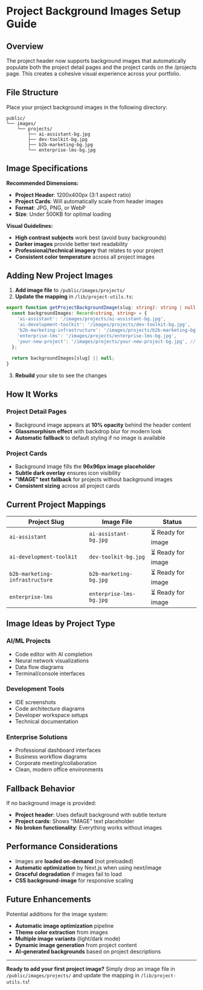 # Project Background Images Setup Guide

## Overview

The project header now supports background images that automatically populate both the project detail pages and the project cards on the /projects page. This creates a cohesive visual experience across your portfolio.

## File Structure

Place your project background images in the following directory:

```
public/
└── images/
    └── projects/
        ├── ai-assistant-bg.jpg
        ├── dev-toolkit-bg.jpg
        ├── b2b-marketing-bg.jpg
        └── enterprise-lms-bg.jpg
```

## Image Specifications

**Recommended Dimensions:**
- **Project Header**: 1200x400px (3:1 aspect ratio)
- **Project Cards**: Will automatically scale from header images
- **Format**: JPG, PNG, or WebP
- **Size**: Under 500KB for optimal loading

**Visual Guidelines:**
- **High contrast subjects** work best (avoid busy backgrounds)
- **Darker images** provide better text readability
- **Professional/technical imagery** that relates to your project
- **Consistent color temperature** across all project images

## Adding New Project Images

1. **Add image file** to `/public/images/projects/`
2. **Update the mapping** in `/lib/project-utils.ts`:

```typescript
export function getProjectBackgroundImage(slug: string): string | null {
  const backgroundImages: Record<string, string> = {
    'ai-assistant': '/images/projects/ai-assistant-bg.jpg',
    'ai-development-toolkit': '/images/projects/dev-toolkit-bg.jpg',
    'b2b-marketing-infrastructure': '/images/projects/b2b-marketing-bg.jpg',
    'enterprise-lms': '/images/projects/enterprise-lms-bg.jpg',
    'your-new-project': '/images/projects/your-new-project-bg.jpg', // Add here
  };
  
  return backgroundImages[slug] || null;
}
```

3. **Rebuild** your site to see the changes

## How It Works

### Project Detail Pages
- Background image appears at **10% opacity** behind the header content
- **Glassmorphism effect** with backdrop blur for modern look
- **Automatic fallback** to default styling if no image is available

### Project Cards
- Background image fills the **96x96px image placeholder**
- **Subtle dark overlay** ensures icon visibility
- **"IMAGE" text fallback** for projects without background images
- **Consistent sizing** across all project cards

## Current Project Mappings

| Project Slug | Image File | Status |
|--------------|------------|---------|
| `ai-assistant` | `ai-assistant-bg.jpg` | ⏳ Ready for image |
| `ai-development-toolkit` | `dev-toolkit-bg.jpg` | ⏳ Ready for image |
| `b2b-marketing-infrastructure` | `b2b-marketing-bg.jpg` | ⏳ Ready for image |
| `enterprise-lms` | `enterprise-lms-bg.jpg` | ⏳ Ready for image |

## Image Ideas by Project Type

### AI/ML Projects
- Code editor with AI completion
- Neural network visualizations
- Data flow diagrams
- Terminal/console interfaces

### Development Tools
- IDE screenshots
- Code architecture diagrams
- Developer workspace setups
- Technical documentation

### Enterprise Solutions
- Professional dashboard interfaces
- Business workflow diagrams
- Corporate meeting/collaboration
- Clean, modern office environments

## Fallback Behavior

If no background image is provided:
- **Project header**: Uses default background with subtle texture
- **Project cards**: Shows "IMAGE" text placeholder
- **No broken functionality**: Everything works without images

## Performance Considerations

- Images are **loaded on-demand** (not preloaded)
- **Automatic optimization** by Next.js when using next/image
- **Graceful degradation** if images fail to load
- **CSS background-image** for responsive scaling

## Future Enhancements

Potential additions for the image system:
- **Automatic image optimization** pipeline
- **Theme color extraction** from images
- **Multiple image variants** (light/dark mode)
- **Dynamic image generation** from project content
- **AI-generated backgrounds** based on project descriptions

---

**Ready to add your first project image?** Simply drop an image file in `/public/images/projects/` and update the mapping in `/lib/project-utils.ts`!
